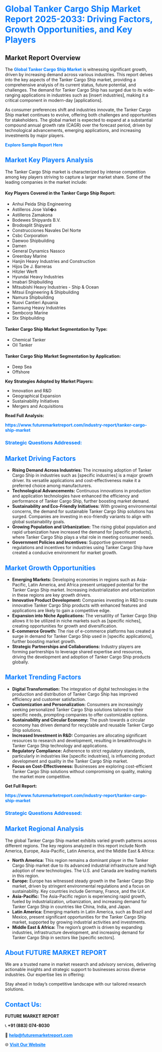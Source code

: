 <h1 style="color: #007BFF;">Global Tanker Cargo Ship Market Report 2025-2033: Driving Factors, Growth Opportunities, and Key Players</h1>

<section id="overview">
<h2>Market Report Overview</h2>
<p>The <a href="https://www.futuremarketreport.com/industry-report/tanker-cargo-ship-market" style="color: #007BFF; text-decoration: none;"><strong>Global Tanker Cargo Ship Market</strong></a> is witnessing significant growth, driven by increasing demand across various industries. This report delves into the key aspects of the Tanker Cargo Ship market, providing a comprehensive analysis of its current status, future potential, and challenges. The demand for Tanker Cargo Ship has surged due to its wide-ranging applications in industries such as [insert industries], making it a critical component in modern-day [applications].</p>
<p>As consumer preferences shift and industries innovate, the Tanker Cargo Ship market continues to evolve, offering both challenges and opportunities for stakeholders. The global market is expected to expand at a substantial compound annual growth rate (CAGR) over the forecast period, driven by technological advancements, emerging applications, and increasing investments by major players.</p>
</section>

<section id="overview">
<p><a href="https://www.futuremarketreport.com/request-sample/reportId=29573" style="color: #007BFF; text-decoration: none;"><strong>Explore Sample Report Here</strong></a></p>
</section>

<section id="key-players">
<h2 style="color: #007BFF;">Market Key Players Analysis</h2>
<p>The Tanker Cargo Ship market is characterized by intense competition among key players striving to capture a larger market share. Some of the leading companies in the market include:</p>
<h4>Key Players Covered in the Tanker Cargo Ship Report:</h4>
<ul><li>Anhui Peida Ship Engineering</li><li>Astilleros Jose Vali�a</li><li>Astilleros Zamakona</li><li>Bodewes Shipyards B.V.</li><li>Brodosplit Shipyard</li><li>Construcciones Navales Del Norte</li><li>Csbc Corporation</li><li>Daewoo Shipbuilding</li><li>Damen</li><li>General Dynamics Nassco</li><li>Greenbay Marine</li><li>Hanjin Heavy Industries and Construction</li><li>Hijos De J. Barreras</li><li>Hitzler Werft</li><li>Hyundai Heavy Industries</li><li>Imabari Shipbuilding</li><li>Mitsubishi Heavy Industries - Ship &amp; Ocean</li><li>Mitsui Engineering &amp; Shipbuilding</li><li>Namura Shipbuilding</li><li>Nuovi Cantieri Apuania</li><li>Samsung Heavy Industries</li><li>Sembcorp Marine</li><li>Stx Shipbuilding</li></ul>
<h4>Tanker Cargo Ship Market Segmentation by Type:</h4>
<ul><li>Chemical Tanker</li><li>Oil Tanker</li></ul>

<h4>Tanker Cargo Ship Market Segmentation by Application:</h4>
<ul><li>Deep Sea</li><li>Offshore</li></ul>
<p><strong>Key Strategies Adopted by Market Players:</strong></p>
<ul>
<li>Innovation and R&D</li>
<li>Geographical Expansion</li>
<li>Sustainability Initiatives</li>
<li>Mergers and Acquisitions</li>
</ul>
</section>

<section>
<p><strong>Read Full Analysis: </strong></p><a href="https://www.futuremarketreport.com/industry-report/tanker-cargo-ship-market" style="color: #007BFF; text-decoration: none;"><strong>https://www.futuremarketreport.com/industry-report/tanker-cargo-ship-market</strong></a>
<h3 style="color: #007BFF;">Strategic Questions Addressed:</h3>
</section>

<section id="driving-factors">
<h2 style="color: #007BFF;">Market Driving Factors</h2>
<ul>
<li><strong>Rising Demand Across Industries:</strong> The increasing adoption of Tanker Cargo Ship in industries such as [specific industries] is a major growth driver. Its versatile applications and cost-effectiveness make it a preferred choice among manufacturers.</li>
<li><strong>Technological Advancements:</strong> Continuous innovations in production and application technologies have enhanced the efficiency and performance of Tanker Cargo Ship, further boosting market demand.</li>
<li><strong>Sustainability and Eco-Friendly Initiatives:</strong> With growing environmental concerns, the demand for sustainable Tanker Cargo Ship solutions has surged. Companies are investing in eco-friendly variants to align with global sustainability goals.</li>
<li><strong>Growing Population and Urbanization:</strong> The rising global population and rapid urbanization have increased the demand for [specific products], where Tanker Cargo Ship plays a vital role in meeting consumer needs.</li>
<li><strong>Government Policies and Incentives:</strong> Supportive government regulations and incentives for industries using Tanker Cargo Ship have created a conducive environment for market growth.</li>
</ul>
</section>

<section id="growth-opportunities">
<h2 style="color: #007BFF;">Market Growth Opportunities</h2>
<ul>
<li><strong>Emerging Markets:</strong> Developing economies in regions such as Asia-Pacific, Latin America, and Africa present untapped potential for the Tanker Cargo Ship market. Increasing industrialization and urbanization in these regions are key growth drivers.</li>
<li><strong>Innovative Product Development:</strong> Companies investing in R&D to create innovative Tanker Cargo Ship products with enhanced features and applications are likely to gain a competitive edge.</li>
<li><strong>Expansion into Niche Applications:</strong> The versatility of Tanker Cargo Ship allows it to be utilized in niche markets such as [specific niches], creating opportunities for growth and diversification.</li>
<li><strong>E-commerce Growth:</strong> The rise of e-commerce platforms has created a surge in demand for Tanker Cargo Ship used in [specific applications], further boosting market growth.</li>
<li><strong>Strategic Partnerships and Collaborations:</strong> Industry players are forming partnerships to leverage shared expertise and resources, driving the development and adoption of Tanker Cargo Ship products globally.</li>
</ul>
</section>

<section id="trending-factors">
<h2 style="color: #007BFF;">Market Trending Factors</h2>
<ul>
<li><strong>Digital Transformation:</strong> The integration of digital technologies in the production and distribution of Tanker Cargo Ship has improved efficiency and customer satisfaction.</li>
<li><strong>Customization and Personalization:</strong> Consumers are increasingly seeking personalized Tanker Cargo Ship solutions tailored to their specific needs, prompting companies to offer customizable options.</li>
<li><strong>Sustainability and Circular Economy:</strong> The push towards a circular economy has driven demand for recyclable and reusable Tanker Cargo Ship solutions.</li>
<li><strong>Increased Investment in R&D:</strong> Companies are allocating significant resources to research and development, resulting in breakthroughs in Tanker Cargo Ship technology and applications.</li>
<li><strong>Regulatory Compliance:</strong> Adherence to strict regulatory standards, particularly in industries like [specific industries], is influencing product development and quality in the Tanker Cargo Ship market.</li>
<li><strong>Focus on Cost-Effectiveness:</strong> Businesses are exploring cost-efficient Tanker Cargo Ship solutions without compromising on quality, making the market more competitive.</li>
</ul>
</section>

<section>
<p><strong>Get Full Report: </strong></p><a href="https://www.futuremarketreport.com/industry-report/tanker-cargo-ship-market" style="color: #007BFF; text-decoration: none;"><strong>https://www.futuremarketreport.com/industry-report/tanker-cargo-ship-market</strong></a>
<h3 style="color: #007BFF;">Strategic Questions Addressed:</h3>
</section>


<section id="regional-analysis">
<h2 style="color: #007BFF;">Market Regional Analysis</h2>
<p>The global Tanker Cargo Ship market exhibits varied growth patterns across different regions. The key regions analyzed in this report include North America, Europe, Asia-Pacific, Latin America, and the Middle East & Africa:</p>
<ul>
<li><strong>North America:</strong> This region remains a dominant player in the Tanker Cargo Ship market due to its advanced industrial infrastructure and high adoption of new technologies. The U.S. and Canada are leading markets in this region.</li>
<li><strong>Europe:</strong> Europe has witnessed steady growth in the Tanker Cargo Ship market, driven by stringent environmental regulations and a focus on sustainability. Key countries include Germany, France, and the U.K.</li>
<li><strong>Asia-Pacific:</strong> The Asia-Pacific region is experiencing rapid growth, fueled by industrialization, urbanization, and increasing demand for Tanker Cargo Ship in countries like China, India, and Japan.</li>
<li><strong>Latin America:</strong> Emerging markets in Latin America, such as Brazil and Mexico, present significant opportunities for the Tanker Cargo Ship market, supported by growing industrial activities and investments.</li>
<li><strong>Middle East & Africa:</strong> The region’s growth is driven by expanding industries, infrastructure development, and increasing demand for Tanker Cargo Ship in sectors like [specific sectors].</li>
</ul>
</section>

<footer>
<h2 style="color: #007BFF;">About FUTURE MARKET REPORT</h2>
<p>We are a trusted name in market research and advisory services, delivering actionable insights and strategic support to businesses across diverse industries. Our expertise lies in offering:</p>

<p>Stay ahead in today’s competitive landscape with our tailored research solutions.</p>

<h2 style="color: #007BFF;">Contact Us:</h2>
<p><strong>FUTURE MARKET REPORT</strong></p>
<p>📞 <strong>+91 (883) 074-8030</strong></p>
<p>📧 <strong><a href="mailto:help@futuremarketreport.com" style="color: #007BFF;">help@futuremarketreport.com</a></strong></p>
<p>🌐 <strong><a href="https://www.futuremarketreport.com/" style="color: #007BFF;">Visit Our Website</a></strong></p>
</footer>
